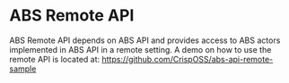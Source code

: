 # ABS Remote API

ABS Remote API depends on ABS API and provides access to ABS actors implemented in ABS API in a remote setting. A demo on how to use the remote API is located at: https://github.com/CrispOSS/abs-api-remote-sample

